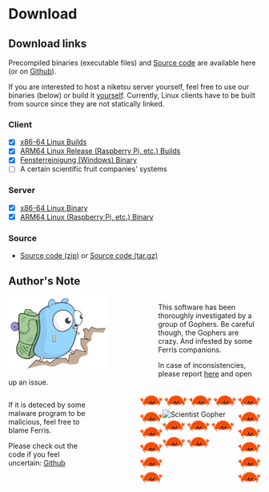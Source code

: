 # Download

## Download links

Precompiled binaries (executable files) and [Source code](https://www.reddit.com/r/ProgrammerAnimemes/comments/k6k38v/chief_programmer_left_on_read/) are available here (or on [Github](https://github.com/sevenautumns/niketsu/releases)).

If you are interested to host a niketsu server yourself, feel free to use our binaries (below) or build it [yourself](./building.md).
Currently, Linux clients have to be built from source since they are not statically linked.

### Client

- [x] [x86-64 Linux Builds](./building.md#client)
- [x] [ARM64 Linux Release (Raspberry Pi, etc.) Builds](./building.md#client)
- [x] [Fensterreinigung (Windows) Binary](https://github.com/sevenautumns/niketsu/releases/download/nightly/x86_64-windows-niketsu-client.zip)
- [ ] A certain scientific fruit companies' systems

### Server

- [x] [x86-64 Linux Binary](https://github.com/sevenautumns/niketsu/releases/download/nightly/x86_64-linux-niketsu-server)
- [x] [ARM64 Linux (Raspberry Pi, etc.) Binary](https://github.com/sevenautumns/niketsu/releases/download/nightly/aarch64-linux-niketsu-server)

### Source

- [Source code (zip)](https://github.com/sevenautumns/niketsu/archive/refs/tags/nightly.zip) or [Source code (tar.gz)](https://github.com/sevenautumns/niketsu/archive/refs/tags/nightly.tar.gz)


## Author's Note

<div style="display: grid;">

<div>
<img src="./images/hiking.svg" alt="Hiking Gopher" height=150 style="float: left; margin-right: 100px"/>

This software has been thoroughly investigated by a group of Gophers.
Be careful though, the Gophers are crazy.
And infested by some Ferris companions.

In case of inconsistencies, please report [here](https://github.com/sevenautumns/niketsu/issues) and open up an issue.
</div>

<div>
<div style="float: right; margin-left: 100px">
<div style="float: top";>
<img src="./images/ferris_crab.png" alt="Ferris" height=30 style="display: inline;"/>
<img src="./images/ferris_crab.png" alt="Ferris" height=30/  style="display: inline;">
<img src="./images/ferris_crab.png" alt="Ferris" height=30 style="display: inline;"/>
<img src="./images/ferris_crab.png" alt="Ferris" height=30/  style="display: inline;">
<img src="./images/ferris_crab.png" alt="Ferris" height=30 style="display: inline;"/>
</div>
<div style="float: left";>
<img src="./images/ferris_crab.png" alt="Ferris" height=30 style="display: block;"/>
<img src="./images/ferris_crab.png" alt="Ferris" height=30/  style="display: block;">
<img src="./images/ferris_crab.png" alt="Ferris" height=30 style="display: block;"/>
<img src="./images/ferris_crab.png" alt="Ferris" height=30/  style="display: block;">
<img src="./images/ferris_crab.png" alt="Ferris" height=30 style="display: block;"/>
</div>
<img src="./images/scientist.svg" alt="Scientist Gopher" height=150/>
<div style="float: right";>
<img src="./images/ferris_crab.png" alt="Ferris" height=30 style="display: block;"/>
<img src="./images/ferris_crab.png" alt="Ferris" height=30/  style="display: block;">
<img src="./images/ferris_crab.png" alt="Ferris" height=30 style="display: block;"/>
<img src="./images/ferris_crab.png" alt="Ferris" height=30/  style="display: block;">
<img src="./images/ferris_crab.png" alt="Ferris" height=30 style="display: block;"/>
</div>
<div style="float: bottom";>
<img src="./images/ferris_crab.png" alt="Ferris" height=30 style="display: inline;"/>
<img src="./images/ferris_crab.png" alt="Ferris" height=30/  style="display: inline;">
<img src="./images/ferris_crab.png" alt="Ferris" height=30 style="display: inline;"/>
<img src="./images/ferris_crab.png" alt="Ferris" height=30/  style="display: inline;">
<img src="./images/ferris_crab.png" alt="Ferris" height=30 style="display: inline;"/>
</div>
</div>

If it is deteced by some malware program to be malicious, feel free to blame Ferris.

Please check out the code if you feel uncertain: [Github](https://github.com/sevenautumns/niketsu)
</div>
</div>

